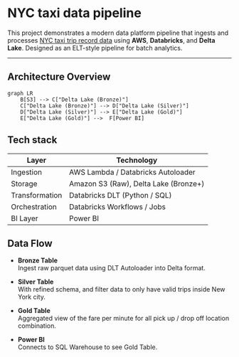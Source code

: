 # NYC taxi data pipeline

This project demonstrates a modern data platform pipeline that ingests and processes [NYC taxi trip record data](https://www.nyc.gov/site/tlc/about/tlc-trip-record-data.page) using **AWS**, **Databricks**, and **Delta Lake**. Designed as an ELT-style pipeline for batch analytics.

---

## Architecture Overview

```mermaid
graph LR
    B[S3] --> C["Delta Lake (Bronze)"]
    C["Delta Lake (Bronze)"] --> D["Delta Lake (Silver)"]
    D["Delta Lake (Silver)"] --> E["Delta Lake (Gold)"]
    E["Delta Lake (Gold)"] -->  F[Power BI]
```

## Tech stack
| Layer          | Technology                            |
| -------------- | ------------------------------------- |
| Ingestion      | AWS Lambda / Databricks Autoloader    |
| Storage        | Amazon S3 (Raw), Delta Lake (Bronze+) |
| Transformation | Databricks DLT (Python / SQL)         |
| Orchestration  | Databricks Workflows / Jobs           |
| BI Layer       | Power BI                              |


## Data Flow
- **Bronze Table**<br/>
    Ingest raw parquet data using DLT Autoloader into Delta format.

- **Silver Table**<br/>
    With refined schema, and filter data to only have valid trips inside New York city.

- **Gold Table** <br/>
    Aggregated view of the fare per minute for all pick up / drop off location combination.

- **Power BI** <br/>
    Connects to SQL Warehouse to see Gold Table.
